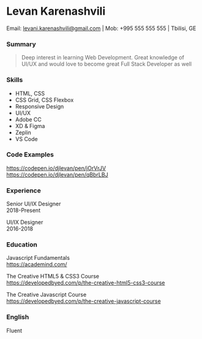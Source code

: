 # Levan Karenashvili
Email: levani.karenashvili@gmail.com | Mob: +995 555 555 555 | Tbilisi, GE
### Summary
> Deep interest in learning Web Development. 
> Great knowledge of UI/UX and would love to become great Full Stack Developer as well
### Skills
* HTML, CSS
* CSS Grid, CSS Flexbox
* Responsive Design
* UI/UX
* Adobe CC
* XD & Figma
* Zeplin
* VS Code
### Code Examples
https://codepen.io/djlevan/pen/jOrVrJV
<br>https://codepen.io/djlevan/pen/qBbrLBJ

### Experience
Senior UI/IX Designer
<br>2018-Present

UI/IX Designer
<br>2016-2018

### Education
Javascript Fundamentals
<br>https://academind.com/

The Creative HTML5 & CSS3 Course
<br>https://developedbyed.com/p/the-creative-html5-css3-course

The Creative Javascript Course
<br>https://developedbyed.com/p/the-creative-javascript-course

### English
Fluent
